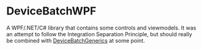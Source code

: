 # DeviceBatchWPF

A WPF/.NET/C# library that contains some controls and viewmodels. It was an attempt to follow the Integration Separation Principle, but should really be combined with <a href="https://github.com/jakehyvonen/DeviceBatchGenerics">DeviceBatchGenerics</a> at some point.
